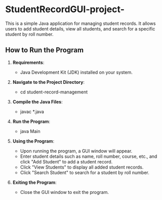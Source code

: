 # StudentRecordGUI-project-

This is a simple Java application for managing student records. It allows users to add student details, view all students, and search for a specific student by roll number.

## How to Run the Program

1. **Requirements**:
   - Java Development Kit (JDK) installed on your system.

2. **Navigate to the Project Directory**:
    - cd student-record-management

3. **Compile the Java Files**:
    - javac *.java

4. **Run the Program**:
    - java Main

5. **Using the Program**:
    - Upon running the program, a GUI window will appear.
    - Enter student details such as name, roll number, course, etc., and click "Add Student" to add a student record.
    - Click "View Students" to display all added student records.
    - Click "Search Student" to search for a student by roll number.

6. **Exiting the Program**:
    - Close the GUI window to exit the program.
